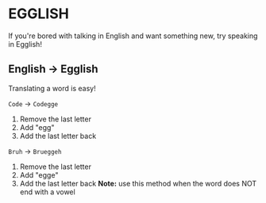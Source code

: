 # EGGLISH
If you're bored with talking in English and want something new, try speaking in Egglish!

## English -> Egglish
Translating a word is easy!

`Code` -> `Codegge`
1. Remove the last letter
2. Add "egg"
3. Add the last letter back

`Bruh` -> `Brueggeh`
1. Remove the last letter
2. Add "egge"
3. Add the last letter back
**Note:** use this method when the word does NOT end with a vowel
